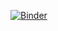 [![Binder](https://mybinder.org/badge_logo.svg)](https://mybinder.org/v2/gh/donatiluca/Stochastik_IV_WS2324/HEAD)
